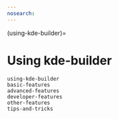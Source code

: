 ```yaml
---
nosearch:
---
```


(using-kde-builder)=
# Using kde-builder

```{toctree}
using-kde-builder
basic-features
advanced-features
developer-features
other-features
tips-and-tricks
```
